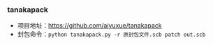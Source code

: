 ### tanakapack
* 项目地址：https://github.com/aiyuxue/tanakapack
* 封包命令：`python tanakapack.py -r 原封包文件.scb patch out.scb`
